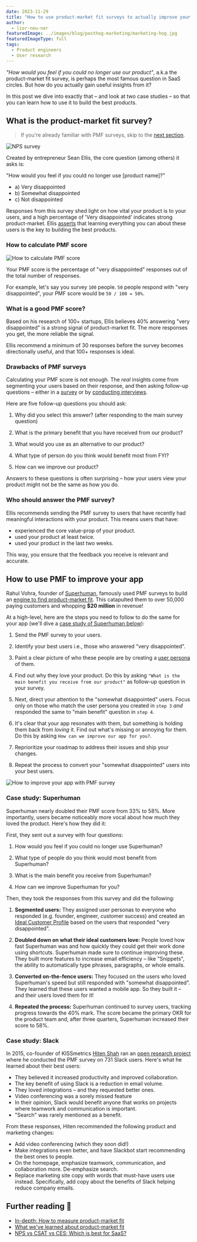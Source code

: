 ```yaml
---
date: 2023-11-29
title: "How to use product-market fit surveys to actually improve your app (with examples)"
author:
  - lior-neu-ner
featuredImage: ../images/blog/posthog-marketing/marketing-hog.jpg
featuredImageType: full
tags:
  - Product engineers
  - User research
---
```


*"How would you feel if you could no longer use our product"*, a.k.a the product-market fit survey, is perhaps the most famous question in SaaS circles. But how do you actually gain useful insights from it?

In this post we dive into exactly that – and look at two case studies – so that you can learn how to use it to build the best products.

## What is the product-market fit survey?

> If you're already familiar with PMF surveys, skip to the [next section](#how-to-use-pmf-to-improve-your-app).

![NPS survey](../images/blog/pmf-surveys/pmf-survey.png)

Created by entrepreneur Sean Ellis, the core question (among others) it asks is:

"How would you feel if you could no longer use [product name]?"

- a) Very disappointed
- b) Somewhat disappointed
- c) Not disappointed

Responses from this survey shed light on how vital your product is to your users, and a high percentage of 'Very disappointed' indicates strong product-market. Ellis [asserts](https://blog.growthhackers.com/using-product-market-fit-to-drive-sustainable-growth-58e9124ee8db) that learning everything you can about these users is the key to building the best products.

### How to calculate PMF score

![How to calculate PMF score](../images/blog/pmf-surveys/pmf-score.png)

Your PMF score is the percentage of "very disappointed" responses out of the total number of responses.

For example, let's say you survey `100` people. `50` people respond with "very disappointed", your PMF score would be `50 / 100 = 50%`.


### What is a good PMF score?

Based on his research of 100+ startups, Ellis believes 40% answering "very disappointed" is a strong signal of product-market fit. The more responses you get, the more reliable the signal. 

Ellis recommend a minimum of 30 responses before the survey becomes directionally useful, and that 100+ responses is ideal.

### Drawbacks of PMF surveys

Calculating your PMF score is not enough. The *real* insights come from segmenting your users based on their response, and then asking follow-up questions – either in a [survey](/surveys) or by [conducting interviews](/product-engineers/interview-snapshot-guide).

Here are five follow-up questions you should ask:

1. Why did you select this answer? (after responding to the main survey question)
   
2. What is the primary benefit that you have received from our product?

3. What would you use as an alternative to our product?

4. What type of person do you think would benefit most from FYI?

5. How can we improve our product?

Answers to these questions is often surprising – how your users view your product might not be the same as how you do.

### Who should answer the PMF survey?

Ellis recommends sending the PMF survey to users that have recently had meaningful interactions with your product. This means users that have:

- experienced the core value-prop of your product.
- used your product at least twice.
- used your product in the last two weeks.

This way, you ensure that the feedback you receive is relevant and accurate.

## How to use PMF to improve your app

Rahul Vohra, founder of [Superhuman](https://superhuman.com), famously used PMF surveys to build an [engine to find product-market fit](https://review.firstround.com/how-superhuman-built-an-engine-to-find-product-market-fit). This catapulted them to over 50,000 paying customers and whopping **$20 million** in revenue!

At a high-level, here are the steps you need to follow to do the same for your app (we'll dive a [case study of Superhuman below](#case-study-superhuman)):

1. Send the PMF survey to your users.

2. Identify your best users i.e., those who answered "very disappointed".

3. Paint a clear picture of who these people are by creating a [user persona](/product-engineers/how-to-create-user-personas) of them.

4. Find out why they love your product. Do this by asking `"What is the main benefit you receive from our product"` as follow-up question in your survey.

5. Next, direct your attention to the "somewhat disappointed" users. Focus only on those who match the user persona you created in `step 3` *and* responded the same to "main benefit" question in `step 4`.

6. It's clear that your app resonates with them, but something is holding them back from *loving* it. Find out what's missing or annoying for them. Do this by asking `How can we improve our app for you?`. 

7. Reprioritize your roadmap to address their issues and ship your changes.

8. Repeat the process to convert your "somewhat disappointed" users into your best users.

![How to improve your app with PMF survey](../images/blog/pmf-surveys/pmf-survey-steps.png)

### Case study: Superhuman

Superhuman nearly doubled their PMF score from 33% to 58%. More importantly, users became noticeably more vocal about how much they loved the product. Here's how they did it:

First, they sent out a survey with four questions:

1. How would you feel if you could no longer use Superhuman?

2. What type of people do you think would most benefit from Superhuman?

3. What is the main benefit you receive from Superhuman?

4. How can we improve Superhuman for you?

Then, they took the responses from this survey and did the following:

1. **Segmented users:** They assigned user personas to everyone who responded (e.g. founder, engineer, customer success) and created an [Ideal Customer Profile](/founders/creating-ideal-customer-profile) based on the users that responded "very disappointed". 

2. **Doubled down on what their ideal customers love:** People loved how fast Superhuman was and how quickly they could get their work done using shortcuts. Superhuman made sure to continue improving these. They built more features to increase email efficiency – like "Snippets", the ability to automatically type phrases, paragraphs, or whole emails. 

3. **Converted on-the-fence users:** They focused on the users who loved Superhuman's speed but still responded with "somewhat disappointed". They learned that these users wanted a mobile app. So they built it – and their users loved them for it!

4. **Repeated the process:** Superhuman continued to survey users, tracking progress towards the 40% mark. The score became the primary OKR for the product team and, after three quarters, Superhuman increased their score to 58%.

<BorderWrapper>
<Quote
    imageSource=""
    size="md"
    name="Rahul Vohra"
    title="Founder & CEO, Superhuman"
    quote={`"If you only double down on what users love, your product-market fit score won’t increase. If you only address what holds users back, your competition will likely overtake you."`}
/>
</BorderWrapper>

### Case study: Slack

In 2015, co-founder of KISSmetrics [Hiten Shah](https://twitter.com/hnshah) ran an [open research project](https://hitenism.com/slack-product-market-fit-survey/) where he conducted the PMF survey on 731 Slack users. Here's what he learned about their best users:

- They believed it increased productivity and improved collaboration.
- The key benefit of using Slack is a reduction in email volume.
- They loved integrations – and they requested better ones.
- Video conferencing was a sorely missed feature
- In their opinion, Slack would benefit anyone that works on projects where teamwork and communication is important.
- "Search" was rarely mentioned as a benefit.

From these responses, Hiten recommended the following product and marketing changes:

- Add video conferencing (which they soon did!)
- Make integrations even better, and have Slackbot start recommending the best ones to people.
- On the homepage, emphasize teamwork, communication, and collaboration more. De-emphasize search.
- Replace marketing site copy with words that must-have users use instead. Specifically, add copy about the benefits of Slack helping reduce company emails. 


## Further reading 📖

- [In-depth: How to measure product-market fit](/founders/measure-product-market-fit)
- [What we've learned about product-market fit](/newsletter/what-weve-learned-about-product-market-fit)
- [NPS vs CSAT vs CES: Which is best for SaaS?](/product-engineers/nps-vs-csat-vs-ces)